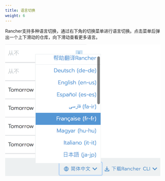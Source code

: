 ```yaml
---
title: 语言切换
weight: 6
---
```


Rancher支持多种语言切换，通过右下角的切换菜单进行语言切换。点击菜单后弹出一个上下滑动的仓库，向下滑动查看更多语言。

![image-20180822225624035](_index.assets/image-20180822225624035.png)